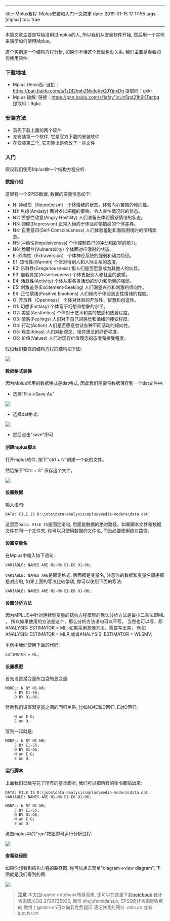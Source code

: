 
---
title: Mplus教程-Mplus安装和入门一文搞定
date: 2019-01-15 17:17:55
tags: [mplus]
toc: true

---


<span></span>
<!-- more -->

本篇文章主要是写给没用过mplus的人, 所以我们从安装软件开始, 然后用一个实例来演示如何使用Mplus。

这个实例是一个结构方程分析, 如果你不懂这个模型也没关系, 我们主要是看看如何使用软件!

### 下载地址

- Mplus Demo版: 链接：https://pan.baidu.com/s/1zDI2hphZNvdeXvQ9YjnxDg 提取码：gxkr 
- Mplus 破解: 链接：https://pan.baidu.com/s/1afay1ioUn5pd21h9KTacbg 提取码：9gkc 

### 安装方法

- 首先下载上面的两个软件
- 先安装第一个软件, 它是官方下载的安装软件
- 在安装第二个, 它实际上是修改了一些文件

### 入门

假设我们使用Mplus做一个结构方程分析:

#### 数据介绍

这里有一个SPSS数据, 数据的变量信息如下:


- N: 神经质（Neuroticism）	个体情绪的状态，体验内心苦恼的倾向性。
- N1:	焦虑(Anxiety)	面对难以把握的事物、令人害怕情况时的状态。
- N2:	愤怒性敌意(Angry Hostility)	人们准备去体验愤怒情绪的状态。
- N3:	抑郁(Depression)	正常人倾向于体验抑郁情感的个体差异。
- N4:	自我意识(Self-Consciousness)	人们体验羞耻和面临困境时的情绪状态。
- N5:	冲动性(Impulsiveness)	个体控制自己的冲动和欲望的能力。
- N6:	脆弱性(Vulnerability)	个体面对应激时的状态。
- E: 外向性（Extraversion）	个体神经系统的强弱和动力特征。
- E1:	热情性(Warmth)	个体对待别人和人际关系的态度。
- E2:	乐群性(Gregariousness)	指人们是否愿意成为其他人的伙伴。
- E3:	自我肯定(Assertiveness)	个体支配别人和社会的欲望。
- E4:	活跃性(Activity)	个体从事各类活动的动力和能量的强弱。
- E5:	刺激追寻(Excitement-Seeking)	人们渴望兴奋和刺激的倾向性。
- E6:	正性情绪(Positive Emotions)	人们倾向于体验到正性情绪的程度。
- O: 开放性（Openness）	个体对体验的开放性、智慧和创造性。
- O1:	幻想(Fantasy)	个体富于幻想和想象的水平。
- O2:	美感(Aesthetics)	个体对于艺术和美的敏感和热爱程度。
- O3:	情感(Feelings)	人们对于自己的感觉和情绪的接受程度。
- O4:	行动(Action)	人们是否愿意尝试各种不同活动的倾向性。
- O5:	观念(Ideas)	人们对新观念、怪异想法的好奇程度。
- O6:	价值(Values)	人们对现存价值观念的态度和接受程度。


假设我们要做的结构方程的结构如下图:

<img src="images/no-data-diagram.png" />


#### 数据格式转换

因为Mplus常用的数据格式是dat格式, 因此我们需要将数据保存到一个dat文件中:

- 选择"File->Save As"

<img src="images/spss-save-as.png" />

- 选择dat格式:

<img src="images/spss-save-as-dat.png" />

- 然后点击"save"即可


#### 创建mplus脚本

打开mplus软件, 按下"ctrl + N"创建一个新的文件。

然后按下"Ctrl + S" 保存这个文件。

<img src="images/mplus-save.png" />

#### 设置数据

输入语句:

```
DATA: FILE IS D:\jobs\data-analysis\mplus\media-modera\data.dat;
```

这里面`Data: FILE IS`是固定语句, 后面是数据的绝对路径。如果脚本文件和数据文件在同一个文件夹, 你可以只使用数据的文件名, 而没必要使用绝对路径。

#### 设置变量名

在Mplus中输入如下语句:

```
VARIABLE: NAMES ARE N1-N6 E1-E6 O1-O6;
```

`VARIABLE: NAMES ARE`是固定格式, 后面都是变量名, 注意你的数据和变量名顺序都是对应的, 如果上面的写法比较繁琐, 你可以使用下面的写法:

```
VARIABLE: NAMES ARE N1-N6 E1-E6 O1-O6;
```

#### 设置分析方法

因为MPLUS中针对连续型变量的结构方程模型的默认分析方法是最小二乘法即ML ，
所以如果使用的方法是这个，那么分析方法语句可以不写，
当然也可以写，即ANALYSIS: ESTIMATOR = ML; 如果采用其他方法，需要写出来，
例如 ANALYSIS: ESTIMATOR = MLR;或者ANALYSIS: ESTIMATOR = WLSMV;

本例中我们使用下面的代码:

```
ESTIMATOR = ML;
```

#### 设置模型

首先设置潜变量所包含的显变量:

```
MODEL: N BY N1-N6;
    E BY E1-E6;
    O BY O1-O6;
```

然后我们设置潜变量之间的回归关系, 比如N对E和O回归, E对O回归:

```
    N on E O;
    E on O;
```

写到一起就是:

```
MODEL: N BY N1-N6;
    E BY E1-E6;
    O BY O1-O6;
    N on E O;
    E on O;
```

#### 运行脚本

上面我们已经写完了所有的基本脚本, 我们可以把所有的命令都贴出来:

```
DATA: FILE IS D:\jobs\data-analysis\mplus\media-modera\data.dat;
VARIABLE: NAMES ARE N1-N6 E1-E6 O1-O6;

MODEL: N BY N1-N6;
    E BY E1-E6;
    O BY O1-O6;
    N on E O;
    E on O;
```

点击mplus中的"run"按钮即可运行分析过程:

<img src="images/run-mplus.png" />

#### 查看路径图

如果你想看到结构方程的路径图, 你可以点击菜单"diagram->view diagram", 下图就是我们看到的图:

<img src="images/diagram-path.png" />


> **注意**
> 本文由jupyter notebook转换而来, 您可以在这里下载[notebook](Mplus安装和入门一文搞定.ipynb)
> 统计咨询请加QQ 2726725926, 微信 shujufenxidaizuo,  SPSS统计咨询是收费的
> 微博上@mlln-cn可以向我免费题问
> 请记住我的网址: mlln.cn 或者 jupyter.cn
